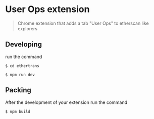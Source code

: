 # User Ops extension

> Chrome extension that adds a tab "User Ops" to etherscan like explorers


## Developing

run the command

```shell
$ cd ethertrans

$ npm run dev
```

## Packing

After the development of your extension run the command

```shell
$ npm build
```

